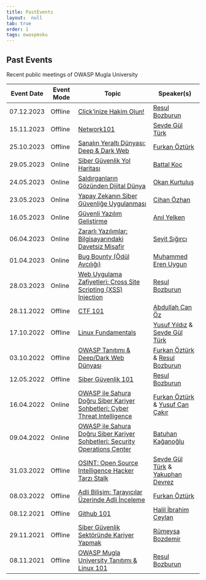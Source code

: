 ```yaml
---
title: PastEvents
layout:  null
tab: true
order: 1
tags: owaspmsku
---
```


## Past Events

Recent public meetings of OWASP Mugla University


Event Date | Event Mode | Topic | Speaker(s)
--- | --- | --- | ---
07.12.2023 | Offline | [Click’inize Hakim Olun!](https://www.meetup.com/owasp-mugla-university-student-chapter/events/297790531/) | [Resul Bozburun](https://www.linkedin.com/in/rbozburun/)
15.11.2023 | Offline | [Network101](https://www.meetup.com/owasp-mugla-university-student-chapter/events/297454977/) | [Sevde Gül Türk](https://www.linkedin.com/in/sevde-gul-turk/)
25.10.2023 | Offline | [Sanalın Yeraltı Dünyası: Deep & Dark Web](https://www.meetup.com/owasp-mugla-university-student-chapter/events/296948662/) | [Furkan Öztürk](https://www.linkedin.com/in/furkannozturk/)
29.05.2023 | Online | [Siber Güvenlik Yol Haritası](https://www.meetup.com/owasp-mugla-university-student-chapter/events/293904106) | [Battal Koç](https://www.linkedin.com/in/battalkoc/)
24.05.2023 | Online | [Saldırganların Gözünden Dijital Dünya](https://www.meetup.com/owasp-mugla-university-student-chapter/events/293755496/) | [Okan Kurtuluş](https://www.linkedin.com/in/okankurtuluss/)
23.05.2023 | Online | [Yapay Zekanın Siber Güvenliğe Uygulanması](https://www.meetup.com/owasp-mugla-university-student-chapter/events/293669992/) | [Cihan Özhan](https://www.linkedin.com/in/cihanozhan/)
16.05.2023 | Online | [Güvenli Yazılım Geliştirme](https://www.meetup.com/owasp-mugla-university-student-chapter/events/293571687/) | [Anıl Yelken](https://www.linkedin.com/in/ayelk/)
06.04.2023 | Online | [Zararlı Yazılımlar: Bilgisayarındaki Davetsiz Misafir](https://www.meetup.com/owasp-mugla-university-student-chapter/events/292699002/) | [Seyit Sığırcı](https://www.linkedin.com/in/mseyitsigirci/)
01.04.2023 | Online | [Bug Bounty (Ödül Avcılığı)](https://www.meetup.com/owasp-mugla-university-student-chapter/events/292626570/) | [Muhammed Eren Uygun](https://www.linkedin.com/in/erennuygun/)
28.03.2023 | Online | [Web Uygulama Zafiyetleri: Cross Site Scripting (XSS) Injection](https://www.meetup.com/owasp-mugla-university-student-chapter/events/292511963/) | [Resul Bozburun](https://www.linkedin.com/in/rbozburun/)
28.11.2022 | Offline | [CTF 101](https://www.meetup.com/owasp-mugla-university-student-chapter/events/290016263/) | [Abdullah Can Öz](https://www.linkedin.com/in/canozsec/)
17.10.2022 | Offline | [Linux Fundamentals](https://www.meetup.com/owasp-mugla-university-student-chapter/events/289156005/) | [Yusuf Yıldız](https://www.linkedin.com/in/yusuf-y%C4%B1ld%C4%B1z-64a1931a2/) & [Sevde Gül Türk](https://www.linkedin.com/in/sevde-gul-turk/)
03.10.2022 | Offline | [OWASP Tanıtımı & Deep/Dark Web Dünyası](https://www.meetup.com/owasp-mugla-university-student-chapter/events/288861783/) | [Furkan Öztürk](https://www.linkedin.com/in/furkannozturk/) & [Resul Bozburun](https://www.linkedin.com/in/rbozburun/)
12.05.2022 | Offline | [Siber Güvenlik 101](https://www.meetup.com/owasp-mugla-university-student-chapter/events/285838796/) | [Resul Bozburun](https://www.linkedin.com/in/rbozburun/)
16.04.2022 | Online | [OWASP ile Sahura Doğru Siber Kariyer Sohbetleri: Cyber Threat Intelligence](https://www.meetup.com/owasp-mugla-university-student-chapter/events/285306878/) | [Furkan Öztürk](https://www.linkedin.com/in/furkannozturk/) & [Yusuf Can Çakır](https://www.linkedin.com/in/yusufcannc/)
09.04.2022 | Online | [OWASP ile Sahura Doğru Siber Kariyer Sohbetleri: Security Operations Center](https://www.meetup.com/owasp-mugla-university-student-chapter/events/285149181/) | [Batuhan Kağanoğlu](https://www.linkedin.com/in/bkaganoglu/)
31.03.2022 | Offline | [OSINT: Open Source Intelligence Hacker Tarzı Stalk](https://www.meetup.com/owasp-mugla-university-student-chapter/events/284973283/) | [Sevde Gül Türk](https://www.linkedin.com/in/sevde-gul-turk/) & [Yakuphan Devrez](https://www.linkedin.com/in/yakuphandevrez/)
08.03.2022 | Offline | [Adli Bilişim: Tarayıcılar Üzerinde Adli İnceleme](https://www.meetup.com/owasp-mugla-university-student-chapter/events/284402900/) | [Furkan Öztürk](https://www.linkedin.com/in/furkannozturk/)
08.12.2021 | Offline | [Github 101](https://www.meetup.com/tr-TR/owasp-mugla-university-student-chapter/events/282528273/) | [Halil İbrahim Ceylan](https://www.linkedin.com/in/haliliceylan/)
29.11.2021 | Offline | [Siber Güvenlik Sektöründe Kariyer Yapmak](https://www.meetup.com/owasp-mugla-university-student-chapter/events/282325474/) | [Rümeysa Bozdemir](https://www.linkedin.com/in/rumeysabozdemir/)
08.11.2021 | Offline | [OWASP Mugla University Tanıtımı & Linux 101](https://www.meetup.com/owasp-mugla-university-student-chapter/events/281867151/) | [Resul Bozburun](https://www.linkedin.com/in/rbozburun/)

